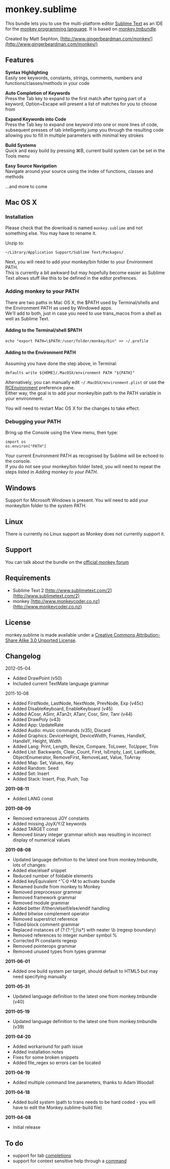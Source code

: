 monkey.sublime
==============

This bundle lets you to use the multi-platform editor [Sublime Text](http://www.sublimetext.com) as an IDE for the [monkey programming language](http://www.monkeycoder.co.nz). It is based on [monkey.tmbundle](https://github.com/gingerbeardman/monkey.tmbundle).

Created by Matt Sephton, [http://www.gingerbeardman.com/monkey/](http://www.gingerbeardman.com/monkey/)

## Features

**Syntax Highlighting**  
Easily see keywords, constants, strings, comments, numbers and functions/classes/methods in your code

**Auto Completion of Keywords**  
Press the Tab key to expand to the first match after typing part of a keyword, Option+Escape will present a list of matches for you to choose from

**Expand Keywords into Code**  
Press the Tab key to expand one keyword into one or more lines of code, subsequent presses of tab intelligently jump you through the resulting code allowing you to fill in multiple parameters with minimal key strokes

**Build Systems**  
Quick and easy build by pressing ⌘B, current build system can be set in the Tools menu

**Easy Source Navigation**  
Navigate around your source using the index of functions, classes and methods

...and more to come

## Mac OS X

### Installation

Please check that the download is named `monkey.sublime` and not something else. You may have to rename it.

Unzip to:

	~/Library/Application Support/Sublime Text/Packages/

Next, you will need to add your monkey/bin folder to your Environment PATH.  
This is currently a bit awkward but may hopefully become easier as Sublime Text allows stuff like this to be defined in the editor prefrences.

### Adding monkey to your PATH
There are two paths in Mac OS X, the $PATH used by Terminal/shells and the Environment PATH as used by Windowed apps.  
We'll add to both, just in case you need to use trans_macos from a shell as well as Sublime Text.

#### Adding to the Terminal/shell $PATH

    echo "export PATH=\$PATH:/user/folder/monkey/bin" >> ~/.profile

#### Adding to the Environment PATH

Assuming you have done the step above, in Terminal:

    defaults write ${HOME}/.MacOSX/environment PATH "${PATH}"

Alternatively, you can manually edit `~/.MacOSX/environment.plist` or use the  [RCEnvironment](http://www.rubicode.com/Software/RCEnvironment/) preference pane.  
Either way, the goal is to add your monkey/bin path to the PATH variable in your environment.

You will need to restart Mac OS X for the changes to take effect.

### Debugging your PATH
Bring up the Console using the View menu, then type:

	import os
	os.environ["PATH"]

Your current Environment PATH as recognised by Sublime will be echoed to the console.  
If you do not see your monkey/bin folder listed, you will need to repeat the steps listed in _Adding monkey to your PATH_.

## Windows

Support for Microsoft Windows is present. You will need to add your monkey/bin folder to the system PATH.

## Linux

There is currently no Linux support as Monkey does not currently support it.

## Support
You can talk about the bundle on the [official monkey forum](http://www.monkeycoder.co.nz/Community/posts.php?topic=593)

## Requirements
- Sublime Text 2 [http://www.sublimetext.com/2](http://www.sublimetext.com/2)
- monkey [http://www.monkeycoder.co.nz](http://www.monkeycoder.co.nz)

## License
monkey.sublime is made available under a [Creative Commons Attribution-Share Alike 3.0 Unported License](http://creativecommons.org/licenses/by-sa/3.0).

## Changelog

2012-05-04  
- Added DrawPoint (v50)  
- Included current TextMate language grammar  

2011-10-08  
- Added FirstNode, LastNode, NextNode, PrevNode, Exp (v45c)  
- Added DisableKeyboard, EnableKeyboard (v45)  
- Added ACosr, ASinr, ATan2r, ATanr, Cosr, Sinr, Tanr (v44)  
- Added DrawPoly (v43)  
- Added App: UpdateRate  
- Added Audio: music commands (v35), Discard  
- Added Graphics: DeviceHeight, DeviceWidth, Frames, HandleX, HandleY, Height, Width  
- Added Lang: Print, Length, Resize, Compare, ToLower, ToUpper, Trim  
- Added List: Backwards, Clear, Count, First, IsEmpty, Last, LastNode, ObjectEnumerator, RemoveFirst, RemoveLast, Value, ToArray  
- Added Map: Set, Values, Key  
- Added Random: Seed  
- Added Set: Insert  
- Added Stack: Insert, Pop, Push, Top  

**2011-08-11**  
- Added LANG const  

**2011-08-09**  
- Removed extraneous JOY constants  
- Added missing JoyX/Y/Z keywords  
- Added TARGET const  
- Removed binary integer grammar which was resulting in incorrect display of numerical values  

**2011-08-08**  
- Updated language definition to the latest one from monkey.tmbundle, lots of changes:  
- Added else/elseif snippet  
- Reduced number of foldable elements  
- Added keyEquivalent ^⌥⇧+M to activate bundle  
- Renamed bundle from monkey to Monkey  
- Removed preprocessor grammar  
- Removed framework grammar  
- Removed module grammar  
- Added better if/then/elseif/else/endif handling  
- Added bitwise complement operator  
- Removed superstrict reference  
- Tidied block comment grammar  
- Replaced instances of (?:(?:^|;)\s*) with neater \b (regexp boundary)  
- Removed references to integer number symbol %  
- Corrected PI constants regexp  
- Removed pointerops grammar  
- Removed unused types from types grammar  
  
**2011-06-01**  
- Added one build system per target, should default to HTML5 but may need specifying manually  
  
**2011-05-31**  
- Updated language definition to the latest one from monkey.tmbundle (v40)  
  
**2011-05-19**  
- Updated language definition to the latest one from monkey.tmbundle (v39)  
  
**2011-04-20**  
- Added workaround for path issue  
- Added installation notes  
- Fixes for some broken snippets  
- Added file_regex so errors can be located  
  
**2011-04-19**  
- Added multiple command line parameters, thanks to Adam Woodall  
  
**2011-04-18**  
- Added build system (path to trans needs to be hard coded - you will have to edit the Monkey.sublime-build file)  
  
**2011-04-08**  
- Initial release  

## To do

- support for tab [completions](http://sublimetext.info/docs/extensibility/completions.html)  
- support for context sensitive help through a [command](http://sublimetext.info/docs/extensibility/plugins.html#types-of-commands)  

